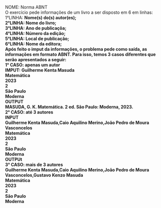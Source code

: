 NOME: Norma ABNT
<br>
O exercício pede informações de um livro a ser disposto em 6 em linhas:
<br>
1°LINHA: <b>Nome(s) do(s) autor(es)<b>;
<br>
2°LINHA: <b>Nome do livro<b>;
<br>
3°LINHA: <b>Ano de publicaçõa<b>;
<br>
4°LINHA: <b>Número da edição<b>;
<br>
5°LINHA: <b>Local de publicação<b>;
<br>
6°LINHA: <b>Nome da editora<b>;
<br>
Após feito o imput da informações, o problema pede como saída, as informações em formato ABNT. Para isso, temos 3 casos diferentes que serão apresentados a seguir:
<br>
<b>1° CASO: apenas um autor</b>
<br>
IMPUT:
Guilherme Kenta Masuda
<br>
Matemática
<br>
2023
<br>
2
<br>
São Paulo
<br>
Moderna
<br>
OUTPUT
<br>
MASUDA, G. K. Matemática. 2 ed. São Paulo: Moderna, 2023.
<br>
<b>2° CASO: até 3 autores</b>
<br>
INPUT
<br>
Guilherme Kenta Masuda,Caio Aquilino Merino,João Pedro de Moura Vasconcelos
<br>
Matemática
<br>
2023
<br>
2
<br>
São Paulo
<br>
Moderna
<br>
OUTPUt
<br>
<b>3° CASO: mais de 3 autores</b>
<br>
Guilherme Kenta Masuda,Caio Aquilino Merino,João Pedro de Moura Vasconcelos,Gustavo Kenzo Masuda
<br>
Matemática
<br>
2023
<br>
2
<br>
São Paulo
<br>
Moderna
<br>




